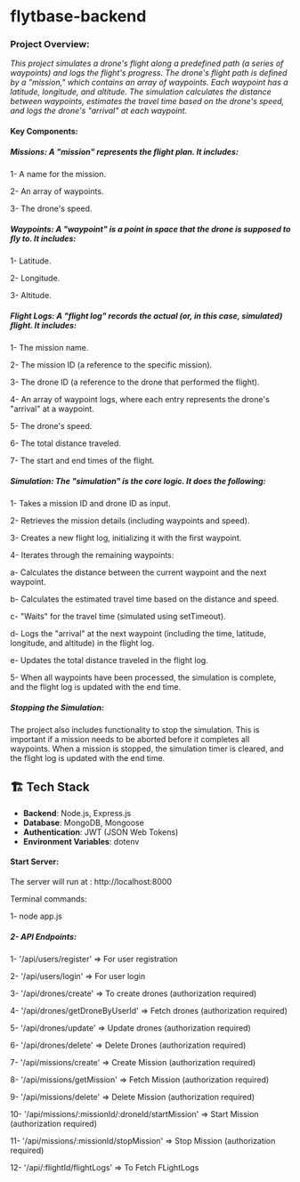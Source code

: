 # flytbase-backend

### Project Overview:

*This project simulates a drone's flight along a predefined path (a series of waypoints) and logs the flight's progress.  The drone's flight path is defined by a "mission," which contains an array of waypoints. Each waypoint has a latitude, longitude, and altitude. The simulation calculates the distance between waypoints, estimates the travel time based on the drone's speed, and logs the drone's "arrival" at each waypoint.*

#### Key Components:

##### Missions: A "mission" represents the flight plan. It includes:

1- A name for the mission.

2- An array of waypoints.

3- The drone's speed.

##### Waypoints: A "waypoint" is a point in space that the drone is supposed to fly to. It includes:

1- Latitude.

2- Longitude.

3- Altitude.

##### Flight Logs: A "flight log" records the actual (or, in this case, simulated) flight. It includes:

1- The mission name.

2- The mission ID (a reference to the specific mission).

3- The drone ID (a reference to the drone that performed the flight).

4- An array of waypoint logs, where each entry represents the drone's "arrival" at a waypoint.

5- The drone's speed.

6- The total distance traveled.

7- The start and end times of the flight.

##### Simulation: The "simulation" is the core logic. It does the following:

1- Takes a mission ID and drone ID as input.

2- Retrieves the mission details (including waypoints and speed).

3- Creates a new flight log, initializing it with the first waypoint.

4- Iterates through the remaining waypoints:

   a- Calculates the distance between the current waypoint and the next waypoint.
   
   b- Calculates the estimated travel time based on the distance and speed.
   
   c- "Waits" for the travel time (simulated using setTimeout).
   
   d- Logs the "arrival" at the next waypoint (including the time, latitude, longitude, and altitude) in the flight log.
   
   e- Updates the total distance traveled in the flight log.

5- When all waypoints have been processed, the simulation is complete, and the flight log is updated with the end time.

##### Stopping the Simulation: 

The project also includes functionality to stop the simulation.  This is important if a mission needs to be aborted before it completes all waypoints.  When a mission is stopped, the simulation timer is cleared, and the flight log is updated with the end time.

## 🏗️ Tech Stack
- **Backend**: Node.js, Express.js
- **Database**: MongoDB, Mongoose
- **Authentication**: JWT (JSON Web Tokens)
- **Environment Variables**: dotenv


#### Start Server:

The server will run at : http://localhost:8000

Terminal commands: 

1- node app.js

##### 2- API Endpoints: 

1- '/api/users/register'  => For user registration

2- '/api/users/login' => For user login

3- '/api/drones/create' => To create drones (authorization required)

4- '/api/drones/getDroneByUserId' => Fetch drones (authorization required)

5- '/api/drones/update' => Update drones (authorization required)

6- '/api/drones/delete' => Delete Drones (authorization required)

7- '/api/missions/create' => Create Mission (authorization required)

8- '/api/missions/getMission' => Fetch Mission (authorization required)

9- '/api/missions/delete' => Delete Mission (authorization required)

10- '/api/missions/:missionId/:droneId/startMission' => Start Mission (authorization required)

11- '/api/missions/:missionId/stopMission' => Stop Mission (authorization required)

12- '/api/:flightId/flightLogs' => To Fetch FLightLogs 



